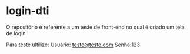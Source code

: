 # login-dti
O repositório é referente a um teste de front-end no qual é criado um tela de login

Para teste ultilize:
Usuário: teste@teste.com
Senha:123